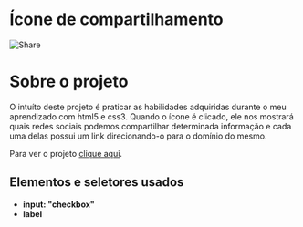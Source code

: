 # Ícone de compartilhamento


![Share](https://user-images.githubusercontent.com/87915108/150720471-64161743-807a-46c2-a428-d28ad148e245.png)

# Sobre o projeto

O intuíto deste projeto é praticar as habilidades adquiridas durante o meu aprendizado com html5 e css3. Quando o ícone é clicado, ele nos mostrará quais redes sociais podemos compartilhar determinada informação e cada uma delas possui um link direcionando-o para o domínio do mesmo.

Para ver o projeto [clique aqui](https://pablosilva23.github.io/share/).

## Elementos e seletores usados

* **input: "checkbox"**
* **label**
